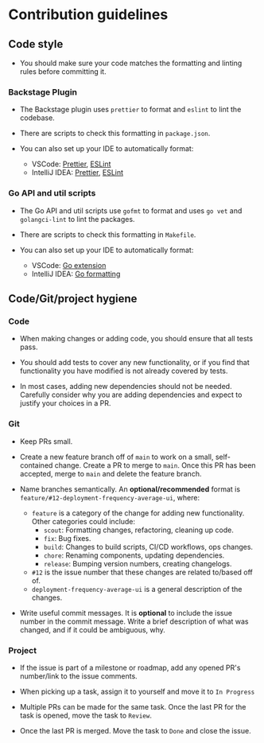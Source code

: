 # Contribution guidelines

## Code style

- You should make sure your code matches the formatting and linting rules before committing it.

### Backstage Plugin

- The Backstage plugin uses `prettier` to format and `eslint` to lint the codebase.

- There are scripts to check this formatting in `package.json`.

- You can also set up your IDE to automatically format:
  - VSCode: [Prettier](https://marketplace.visualstudio.com/items?itemName=esbenp.prettier-vscode), [ESLint](https://marketplace.visualstudio.com/items?itemName=dbaeumer.vscode-eslint)
  - IntelliJ IDEA: [Prettier](https://www.jetbrains.com/help/idea/prettier.html), [ESLint](https://www.jetbrains.com/help/idea/eslint.html)

### Go API and util scripts

- The Go API and util scripts use `gofmt` to format and uses `go vet` and `golangci-lint` to lint the packages.

- There are scripts to check this formatting in `Makefile`.

- You can also set up your IDE to automatically format:
  - VSCode: [Go extension](https://marketplace.visualstudio.com/items?itemName=golang.go)
  - IntelliJ IDEA: [Go formatting](https://www.jetbrains.com/help/idea/integration-with-go-tools.html#gofmt)

## Code/Git/project hygiene

### Code

- When making changes or adding code, you should ensure that all tests pass.

- You should add tests to cover any new functionality, or if you find that functionality you have modified is not already covered by tests.

- In most cases, adding new dependencies should not be needed. Carefully consider why you are adding dependencies and expect to justify your choices in a PR.

### Git

- Keep PRs small.

- Create a new feature branch off of `main` to work on a small, self-contained change. Create a PR to merge to `main`. Once this PR has been accepted, merge to `main` and delete the feature branch.

- Name branches semantically. An **optional/recommended** format is `feature/#12-deployment-frequency-average-ui`, where:

  - `feature` is a category of the change for adding new functionality. Other categories could include:
    - `scout`: Formatting changes, refactoring, cleaning up code.
    - `fix`: Bug fixes.
    - `build`: Changes to build scripts, CI/CD workflows, ops changes.
    - `chore`: Renaming components, updating dependencies.
    - `release`: Bumping version numbers, creating changelogs.
  - `#12` is the issue number that these changes are related to/based off of.
  - `deployment-frequency-average-ui` is a general description of the changes.

- Write useful commit messages. It is **optional** to include the issue number in the commit message. Write a brief description of what was changed, and if it could be ambiguous, why.

### Project

- If the issue is part of a milestone or roadmap, add any opened PR's number/link to the issue comments.

- When picking up a task, assign it to yourself and move it to `In Progress`

- Multiple PRs can be made for the same task. Once the last PR for the task is opened, move the task to `Review`.

- Once the last PR is merged. Move the task to `Done` and close the issue.
